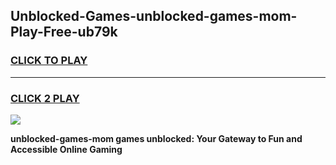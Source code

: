 
## Unblocked-Games-unblocked-games-mom-Play-Free-ub79k
<h3>
<a href="https://premium76.site?title=unblocked-games-mom&ref=17A">CLICK TO PLAY</a></h3>
<hr>

<h3>
<a href="https://premium76.site?title=unblocked-games-mom&ref=17A">CLICK 2 PLAY</a>
  
</h3>

<a href="https://premium76.site?title=unblocked-games-mom&ref=17A"><img src="https://clearcache.store/games.png"></a>


**unblocked-games-mom games unblocked: Your Gateway to Fun and Accessible Online Gaming**
